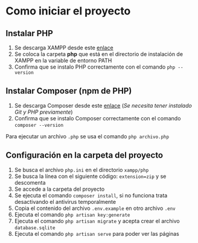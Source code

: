 # Como iniciar el proyecto

## Instalar PHP

1. Se descarga XAMPP desde este [enlace](https://www.apachefriends.org/es/index.html)
2. Se coloca la carpeta **php** que está en el directorio de instalación de XAMPP en la variable de entorno PATH
3. Confirma que se instalo PHP correctamente con el comando `php --version`

## Instalar Composer (npm de PHP)

1. Se descarga Composer desde este [enlace](https://getcomposer.org/download/) (*Se necesita tener instalado Git y PHP previamente*)
2. Confirma que se instalo Composer correctamente con el comando `composer --version`

Para ejecutar un archivo `.php` se usa el comando `php archivo.php`

## Configuración en la carpeta del proyecto

1. Se busca el archivo `php.ini` en el directorio `xampp/php`
2. Se busca la línea con el siguiente código: `extension=zip` y se descomenta
3. Se accede a la carpeta del proyecto
4. Se ejecuta el comando `composer install`, si no funciona trata desactivando el antivirus temporalmente
5. Copia el contenido del archivo `.env.example` en otro archivo `.env`
6. Ejecuta el comando `php artisan key:generate`
7. Ejecuta el comando `php artisan migrate` y acepta crear el archivo `database.sqlite`
8. Ejecuta el comando `php artisan serve` para poder ver las páginas
